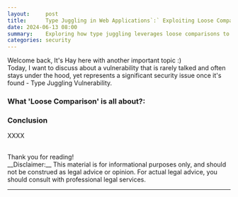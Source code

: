 ```yaml
---
layout:     post
title:      Type Juggling in Web Applications`:` Exploiting Loose Comparisons
date: 2024-06-13 08:00
summary:    Exploring how type juggling leverages loose comparisons to breach web application security.
categories: security
---
```


Welcome back, It's Hay here with another important topic :)
<br />
Today, I want to discuss about a vulnerability that is rarely talked and often stays under the hood, yet represents a significant security issue once it's found - Type Juggling Vulnerability.
<br />

### What 'Loose Comparison' is all about?:

### Conclusion

XXXX

<br />
Thank you for reading!

<br />
__Disclaimer:__ This material is for informational purposes only, and should not be construed as legal advice or opinion. For actual legal advice, you should consult with professional legal services.

---

[^1]: cloc - [https://github.com/AlDanial/cloc](https://github.com/AlDanial/cloc).